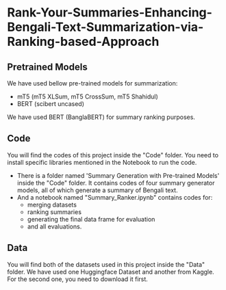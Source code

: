 # Rank-Your-Summaries-Enhancing-Bengali-Text-Summarization-via-Ranking-based-Approach



## Pretrained Models
We have used bellow pre-trained models for summarization:
- mT5 (mT5 XLSum, mT5 CrossSum, mT5 Shahidul)
- BERT (scibert uncased)

We have used BERT (BanglaBERT) for summary ranking purposes.

## Code
You will find the codes of this project inside the "Code" folder. You need to install specific libraries mentioned in the Notebook to run the code.
- There is a folder named 'Summary Generation with Pre-trained Models' inside the "Code" folder. It contains codes of four summary generator models, all of which generate a summary of Bengali text.
- And a notebook named "Summary_Ranker.ipynb" contains codes for:
  - merging datasets
  - ranking summaries
  - generating the final data frame for evaluation
  - and all evaluations.

## Data
You will find both of the datasets used in this project inside the "Data" folder. We have used one Huggingface Dataset and another from Kaggle. For the second one, you need to download it first. 
